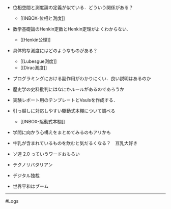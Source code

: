 - 位相空間と測度論の定義が似ている．どういう関係がある？
	- [[INBOX-位相と測度]]
- 数学基礎論のHenkin定数とHenkin定理がよくわからない．
	- [[Henkin公理]]
- 具体的な測度にはどのようなものがある？
	- [[Lubesgue測度]]
	- [[Dirac測度]]
- プログラミングにおける副作用がわかりにくい．良い説明はあるのか
- 歴史学の史料批判にはなにかルールがあるのであろうか

- 実験レポート用のテンプレートとVaulsを作成する．
- 引っ越しに対応しやすい駆動式本棚について調べる
	- [[INBOX-駆動式本棚]]
- 学問に向かう心構えをまとめてみるのもアリかも
- 牛乳が含まれているものを飲むと気だるくなる？　豆乳大好き

- ソ連 2.0 っていうワードおもろい
- テクノリバタリアン
- デジタル独裁
- 世界平和はブーム
---
#Logs 
